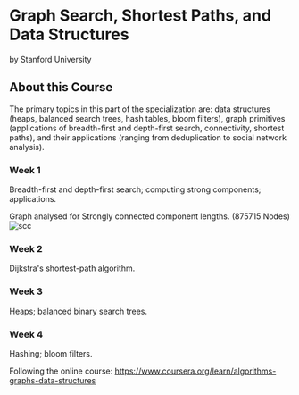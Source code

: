 # Graph Search, Shortest Paths, and Data Structures

by Stanford University

## About this Course

The primary topics in this part of the specialization are: data structures (heaps, balanced search trees, hash tables, bloom filters), graph primitives (applications of breadth-first and depth-first search, connectivity, shortest paths), and their applications (ranging from deduplication to social network analysis).

### Week 1

Breadth-first and depth-first search; computing strong components; applications.

Graph analysed for Strongly connected component lengths. (875715 Nodes)
![scc](graph_scc/graphs/scc_compressed.png)

### Week 2

Dijkstra's shortest-path algorithm.

### Week 3

Heaps; balanced binary search trees.

### Week 4

Hashing; bloom filters.

Following the online course:
https://www.coursera.org/learn/algorithms-graphs-data-structures
